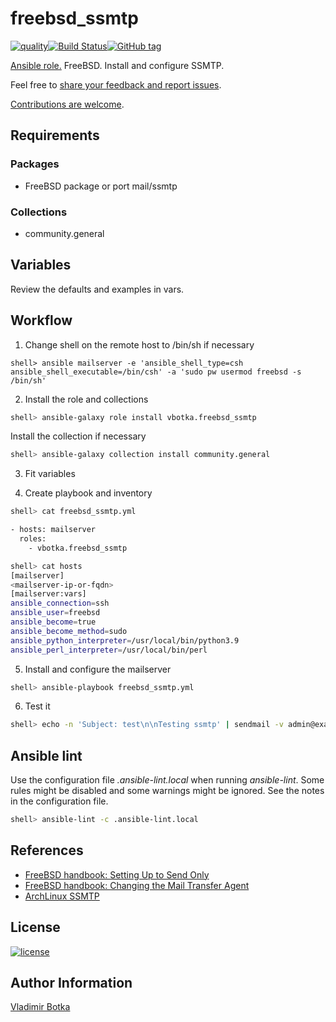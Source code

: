 # freebsd_ssmtp

[![quality](https://img.shields.io/ansible/quality/27910)](https://galaxy.ansible.com/vbotka/freebsd_ssmtp)[![Build Status](https://app.travis-ci.com/vbotka/ansible-freebsd-ssmtp.svg?branch=master)](https://app.travis-ci.com/vbotka/ansible-freebsd-ssmtp)[![GitHub tag](https://img.shields.io/github/v/tag/vbotka/ansible-freebsd-ssmtp)](https://github.com/vbotka/ansible-freebsd-ssmtp/tags)

[Ansible role.](https://galaxy.ansible.com/vbotka/freebsd_ssmtp/) FreeBSD. Install and configure SSMTP.

Feel free to [share your feedback and report issues](https://github.com/vbotka/ansible-freebsd-ssmtp/issues).

[Contributions are welcome](https://github.com/firstcontributions/first-contributions).


## Requirements

### Packages

* FreeBSD package or port mail/ssmtp

### Collections

* community.general


## Variables

Review the defaults and examples in vars.


## Workflow

1) Change shell on the remote host to /bin/sh if necessary

```
shell> ansible mailserver -e 'ansible_shell_type=csh ansible_shell_executable=/bin/csh' -a 'sudo pw usermod freebsd -s /bin/sh'
```

2) Install the role and collections

```bash
shell> ansible-galaxy role install vbotka.freebsd_ssmtp
```

Install the collection if necessary

```bash
shell> ansible-galaxy collection install community.general
```

3) Fit variables


4) Create playbook and inventory

```bash
shell> cat freebsd_ssmtp.yml

- hosts: mailserver
  roles:
    - vbotka.freebsd_ssmtp
```

```bash
shell> cat hosts
[mailserver]
<mailserver-ip-or-fqdn>
[mailserver:vars]
ansible_connection=ssh
ansible_user=freebsd
ansible_become=true
ansible_become_method=sudo
ansible_python_interpreter=/usr/local/bin/python3.9
ansible_perl_interpreter=/usr/local/bin/perl
```

5) Install and configure the mailserver

```bash
shell> ansible-playbook freebsd_ssmtp.yml
```

6) Test it

```bash
shell> echo -n 'Subject: test\n\nTesting ssmtp' | sendmail -v admin@example.com
```


## Ansible lint

Use the configuration file *.ansible-lint.local* when running
*ansible-lint*. Some rules might be disabled and some warnings might
be ignored. See the notes in the configuration file.

```bash
shell> ansible-lint -c .ansible-lint.local
```


## References

- [FreeBSD handbook: Setting Up to Send Only](https://docs.freebsd.org/en/books/handbook/mail/#outgoing-only)
- [FreeBSD handbook: Changing the Mail Transfer Agent](https://docs.freebsd.org/en/books/handbook/mail/#mail-changingmta)
- [ArchLinux SSMTP](https://wiki.archlinux.org/index.php/SSMTP)


## License

[![license](https://img.shields.io/badge/license-BSD-red.svg)](https://www.freebsd.org/doc/en/articles/bsdl-gpl/article.html)


## Author Information

[Vladimir Botka](https://botka.info)
